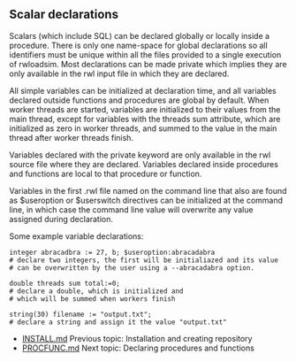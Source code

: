 ## Scalar declarations
Scalars (which include SQL) can be declared globally or locally inside 
a procedure.
There is only one name-space for global declarations so all identifiers 
must be unique within all the files provided to a single execution of 
rwloadsim.
Most declarations can be made private which implies they are only 
available in the rwl input file in which they are declared.

All simple variables can be initialized at declaration time, and all 
variables declared outside functions and procedures are global by 
default.
When worker threads are started, variables are initialized to their 
values from the main thread, except for variables with the threads sum 
attribute, which are initialized as zero in worker threads, and summed 
to the value in the main thread after worker threads finish.

Variables declared with the private keyword are only available in the 
rwl source file where they are declared.
Variables declared inside procedures and functions are local to that 
procedure or function.

Variables in the first .rwl file named on the command line that also are
found as $useroption or $userswitch directives can be initialized at 
the command line, in which case the command line value will overwrite 
any value assigned during declaration.

Some example variable declarations:
```
integer abracadbra := 27, b; $useroption:abracadabra
# declare two integers, the first will be initialiazed and its value
# can be overwritten by the user using a --abracadabra option.

double threads sum total:=0; 
# declare a double, which is initialized and
# which will be summed when workers finish 

string(30) filename := "output.txt";
# declare a string and assign it the value "output.txt" 
```

* [INSTALL.md](INSTALL.md) Previous topic: Installation and creating repository
* [PROCFUNC.md](PROCFUNC.md) Next topic: Declaring procedures and functions
